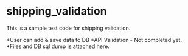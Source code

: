 # shipping_validation
This is a sample test code for shipping validation.

*User can add & save data to DB
*API Validation - Not completed yet.
*Files and DB sql dump is attached here.
